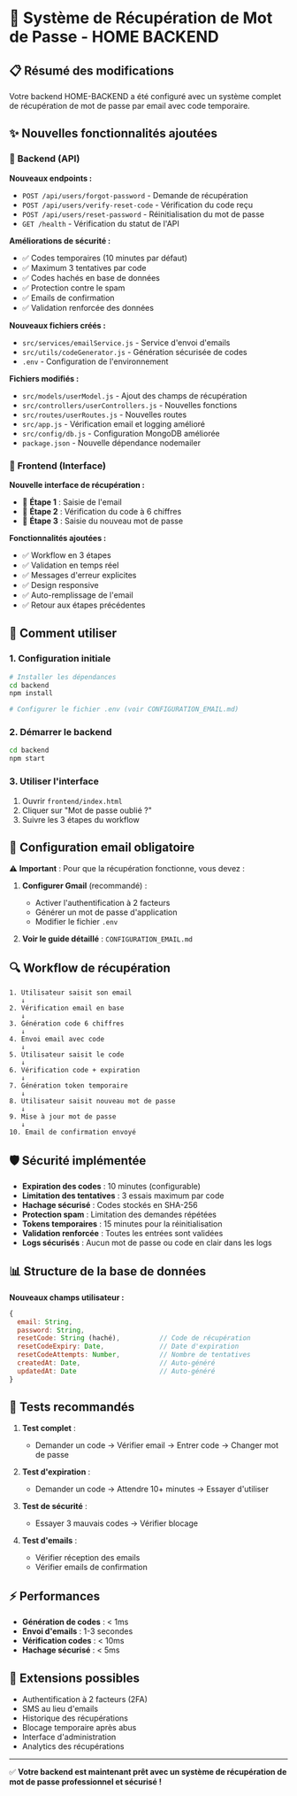 # 🔐 Système de Récupération de Mot de Passe - HOME BACKEND

## 📋 Résumé des modifications

Votre backend HOME-BACKEND a été configuré avec un système complet de récupération de mot de passe par email avec code temporaire.

## ✨ Nouvelles fonctionnalités ajoutées

### 🔧 **Backend (API)**

**Nouveaux endpoints :**
- `POST /api/users/forgot-password` - Demande de récupération
- `POST /api/users/verify-reset-code` - Vérification du code reçu
- `POST /api/users/reset-password` - Réinitialisation du mot de passe
- `GET /health` - Vérification du statut de l'API

**Améliorations de sécurité :**
- ✅ Codes temporaires (10 minutes par défaut)
- ✅ Maximum 3 tentatives par code
- ✅ Codes hachés en base de données
- ✅ Protection contre le spam
- ✅ Emails de confirmation
- ✅ Validation renforcée des données

**Nouveaux fichiers créés :**
- `src/services/emailService.js` - Service d'envoi d'emails
- `src/utils/codeGenerator.js` - Génération sécurisée de codes
- `.env` - Configuration de l'environnement

**Fichiers modifiés :**
- `src/models/userModel.js` - Ajout des champs de récupération
- `src/controllers/userControllers.js` - Nouvelles fonctions
- `src/routes/userRoutes.js` - Nouvelles routes
- `src/app.js` - Vérification email et logging amélioré
- `src/config/db.js` - Configuration MongoDB améliorée
- `package.json` - Nouvelle dépendance nodemailer

### 🎨 **Frontend (Interface)**

**Nouvelle interface de récupération :**
- 📧 **Étape 1** : Saisie de l'email
- 🔢 **Étape 2** : Vérification du code à 6 chiffres
- 🔑 **Étape 3** : Saisie du nouveau mot de passe

**Fonctionnalités ajoutées :**
- ✅ Workflow en 3 étapes
- ✅ Validation en temps réel
- ✅ Messages d'erreur explicites
- ✅ Design responsive
- ✅ Auto-remplissage de l'email
- ✅ Retour aux étapes précédentes

## 🚀 Comment utiliser

### 1. **Configuration initiale**
```bash
# Installer les dépendances
cd backend
npm install

# Configurer le fichier .env (voir CONFIGURATION_EMAIL.md)
```

### 2. **Démarrer le backend**
```bash
cd backend
npm start
```

### 3. **Utiliser l'interface**
1. Ouvrir `frontend/index.html`
2. Cliquer sur "Mot de passe oublié ?"
3. Suivre les 3 étapes du workflow

## 📧 Configuration email obligatoire

⚠️ **Important** : Pour que la récupération fonctionne, vous devez :

1. **Configurer Gmail** (recommandé) :
   - Activer l'authentification à 2 facteurs
   - Générer un mot de passe d'application
   - Modifier le fichier `.env`

2. **Voir le guide détaillé** : `CONFIGURATION_EMAIL.md`

## 🔍 Workflow de récupération

```
1. Utilisateur saisit son email
   ↓
2. Vérification email en base
   ↓
3. Génération code 6 chiffres
   ↓
4. Envoi email avec code
   ↓
5. Utilisateur saisit le code
   ↓
6. Vérification code + expiration
   ↓
7. Génération token temporaire
   ↓
8. Utilisateur saisit nouveau mot de passe
   ↓
9. Mise à jour mot de passe
   ↓
10. Email de confirmation envoyé
```

## 🛡️ Sécurité implémentée

- **Expiration des codes** : 10 minutes (configurable)
- **Limitation des tentatives** : 3 essais maximum par code
- **Hachage sécurisé** : Codes stockés en SHA-256
- **Protection spam** : Limitation des demandes répétées
- **Tokens temporaires** : 15 minutes pour la réinitialisation
- **Validation renforcée** : Toutes les entrées sont validées
- **Logs sécurisés** : Aucun mot de passe ou code en clair dans les logs

## 📊 Structure de la base de données

**Nouveaux champs utilisateur :**
```javascript
{
  email: String,
  password: String,
  resetCode: String (haché),          // Code de récupération
  resetCodeExpiry: Date,              // Date d'expiration
  resetCodeAttempts: Number,          // Nombre de tentatives
  createdAt: Date,                    // Auto-généré
  updatedAt: Date                     // Auto-généré
}
```

## 🧪 Tests recommandés

1. **Test complet** :
   - Demander un code → Vérifier email → Entrer code → Changer mot de passe

2. **Test d'expiration** :
   - Demander un code → Attendre 10+ minutes → Essayer d'utiliser

3. **Test de sécurité** :
   - Essayer 3 mauvais codes → Vérifier blocage

4. **Test d'emails** :
   - Vérifier réception des emails
   - Vérifier emails de confirmation

## ⚡ Performances

- **Génération de codes** : < 1ms
- **Envoi d'emails** : 1-3 secondes
- **Vérification codes** : < 10ms
- **Hachage sécurisé** : < 5ms

## 🔮 Extensions possibles

- Authentification à 2 facteurs (2FA)
- SMS au lieu d'emails
- Historique des récupérations
- Blocage temporaire après abus
- Interface d'administration
- Analytics des récupérations

---

✅ **Votre backend est maintenant prêt avec un système de récupération de mot de passe professionnel et sécurisé !**